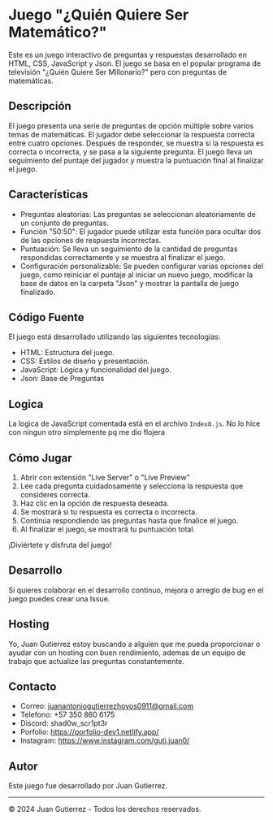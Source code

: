 # Juego "¿Quién Quiere Ser Matemático?"

Este es un juego interactivo de preguntas y respuestas desarrollado en HTML, CSS, JavaScript y Json. El juego se basa en el popular programa de televisión "¿Quién Quiere Ser Millonario?" pero con preguntas de matemáticas.

## Descripción

El juego presenta una serie de preguntas de opción múltiple sobre varios temas de matemáticas. El jugador debe seleccionar la respuesta correcta entre cuatro opciones. Después de responder, se muestra si la respuesta es correcta o incorrecta, y se pasa a la siguiente pregunta. El juego lleva un seguimiento del puntaje del jugador y muestra la puntuación final al finalizar el juego.

## Características

- Preguntas aleatorias: Las preguntas se seleccionan aleatoriamente de un conjunto de preguntas.
- Función "50:50": El jugador puede utilizar esta función para ocultar dos de las opciones de respuesta incorrectas.
- Puntuación: Se lleva un seguimiento de la cantidad de preguntas respondidas correctamente y se muestra al finalizar el juego.
- Configuración personalizable: Se pueden configurar varias opciones del juego, como reiniciar el puntaje al iniciar un nuevo juego, modificar la base de datos en la carpeta "Json" y mostrar la pantalla de juego finalizado.

## Código Fuente

El juego está desarrollado utilizando las siguientes tecnologías:

- HTML: Estructura del juego.
- CSS: Estilos de diseño y presentación.
- JavaScript: Lógica y funcionalidad del juego.
- Json: Base de Preguntas

## Logica

La logica de JavaScript comentada está en el archivo `Index8.js`. No lo hice con ningun otro simplemente pq me dio flojera

## Cómo Jugar

1. Abrir con extensión "Live Server" o "Live Preview"
2. Lee cada pregunta cuidadosamente y selecciona la respuesta que consideres correcta.
3. Haz clic en la opción de respuesta deseada.
4. Se mostrará si tu respuesta es correcta o incorrecta.
5. Continúa respondiendo las preguntas hasta que finalice el juego.
6. Al finalizar el juego, se mostrará tu puntuación total.

¡Diviértete y disfruta del juego!

## Desarrollo

Si quieres colaborar en el desarrollo continuo, mejora o arreglo de bug en el juego puedes crear una Issue.

## Hosting

Yo, Juan Gutierrez estoy buscando a alguien que me pueda proporcionar o ayudar con un hosting con buen rendimiento, ademas de un equipo de trabajo que actualize las preguntas constantemente.

## Contacto

- Correo: juanantoniogutierrezhoyos0911@gmail.com
- Telefono: +57 350 860 6175
- Discord: shad0w_scr1pt3r
- Porfolio: https://porfolio-dev1.netlify.app/
- Instagram: https://www.instagram.com/guti.juan0/

## Autor

Este juego fue desarrollado por Juan Gutierrez.

---

© 2024 Juan Gutierrez - Todos los derechos reservados.
